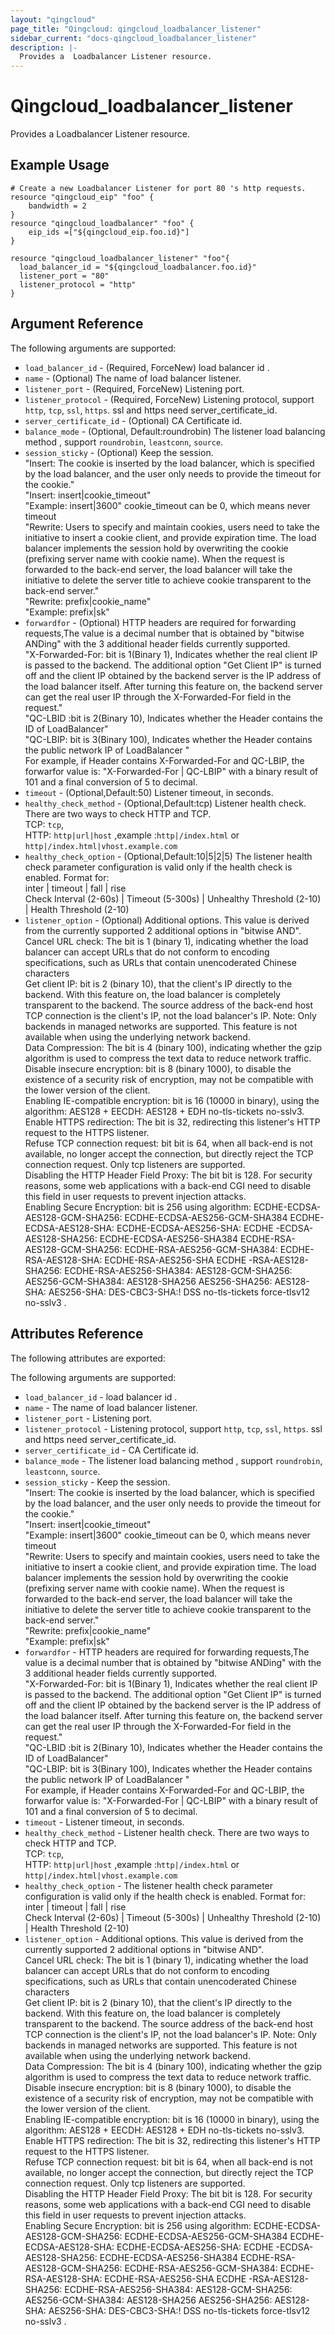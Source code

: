 ```yaml
---
layout: "qingcloud"
page_title: "Qingcloud: qingcloud_loadbalancer_listener"
sidebar_current: "docs-qingcloud_loadbalancer_listener"
description: |-
  Provides a  Loadbalancer Listener resource.
---
```


# Qingcloud\_loadbalancer\_listener

Provides a  Loadbalancer Listener resource.  

## Example Usage

```
# Create a new Loadbalancer Listener for port 80 's http requests.
resource "qingcloud_eip" "foo" {
    bandwidth = 2
}
resource "qingcloud_loadbalancer" "foo" {
	eip_ids =["${qingcloud_eip.foo.id}"]
}

resource "qingcloud_loadbalancer_listener" "foo"{
  load_balancer_id = "${qingcloud_loadbalancer.foo.id}"
  listener_port = "80"
  listener_protocol = "http"
}
```

## Argument Reference

The following arguments are supported:  

* `load_balancer_id` - (Required, ForceNew) load balancer id .  
* `name` - (Optional) The name of load balancer listener.  
* `listener_port` - (Required, ForceNew) Listening port.  
* `listener_protocol` - (Required, ForceNew) Listening protocol, support `http`, `tcp`, `ssl`, `https`. ssl and https need server_certificate_id.  
* `server_certificate_id` - (Optional) CA Certificate id.   
* `balance_mode` - (Optional, Default:roundrobin) The listener load balancing method , support `roundrobin`, `leastconn`, `source`.   
* `session_sticky` - (Optional) Keep the session.  
                               "Insert: The cookie is inserted by the load balancer, which is specified by the load balancer, and the user only needs to provide the timeout for the cookie."  
                               "Insert: insert|cookie_timeout"  
                               "Example: insert|3600" cookie_timeout can be 0, which means never timeout   
                               "Rewrite: Users to specify and maintain cookies, users need to take the initiative to insert a cookie client, and provide expiration time. The load balancer implements the session hold by overwriting the cookie (prefixing server name with cookie name). When the request is forwarded to the back-end server, the load balancer will take the initiative to delete the server title to achieve cookie transparent to the back-end server."  
                               "Rewrite: prefix|cookie_name"  
                               "Example: prefix|sk"  
* `forwardfor` - (Optional) HTTP headers are required for forwarding requests,The value is a decimal number that is obtained by "bitwise ANDing" with the 3 additional header fields currently supported.  
                            "X-Forwarded-For: bit is 1(Binary 1), Indicates whether the real client IP is passed to the backend. The additional option "Get Client IP" is turned off and the client IP obtained by the backend server is the IP address of the load balancer itself. After turning this feature on, the backend server can get the real user IP through the X-Forwarded-For field in the request."  
                            "QC-LBID :bit is 2(Binary 10), Indicates whether the Header contains the ID of LoadBalancer"   
                            "QC-LBIP: bit is 3(Binary 100), Indicates whether the Header contains the public network IP of LoadBalancer "  
                             For example, if Header contains X-Forwarded-For and QC-LBIP, the forwarfor value is:
                            "X-Forwarded-For | QC-LBIP" with a binary result of 101 and a final conversion of 5 to decimal.  
* `timeout` - (Optional,Default:50) Listener timeout, in seconds.  
* `healthy_check_method` - (Optional,Default:tcp) Listener health check. There are two ways to check HTTP and TCP.  
                                                  TCP: `tcp`,  
                                                  HTTP: `http|url|host` ,example :`http|/index.html` or `http|/index.html|vhost.example.com`  
* `healthy_check_option` - (Optional,Default:10|5|2|5) The listener health check parameter configuration is valid only if the health check is enabled. Format for:   
                                                        inter | timeout | fall | rise  
                                                        Check Interval (2-60s) | Timeout (5-300s) | Unhealthy Threshold (2-10) | Health Threshold (2-10)                                                  
* `listener_option` - (Optional) Additional options. This value is derived from the currently supported 2 additional options in "bitwise AND".  
                                 Cancel URL check: The bit is 1 (binary 1), indicating whether the load balancer can accept URLs that do not conform to encoding specifications, such as URLs that contain unencoderated Chinese characters  
                                 Get client IP: bit is 2 (binary 10), that the client's IP directly to the backend. With this feature on, the load balancer is completely transparent to the backend. The source address of the back-end host TCP connection is the client's IP, not the load balancer's IP. Note: Only backends in managed networks are supported. This feature is not available when using the underlying network backend.  
                                 Data Compression: The bit is 4 (binary 100), indicating whether the gzip algorithm is used to compress the text data to reduce network traffic.  
                                 Disable insecure encryption: bit is 8 (binary 1000), to disable the existence of a security risk of encryption, may not be compatible with the lower version of the client.  
                                 Enabling IE-compatible encryption: bit is 16 (10000 in binary), using the algorithm: AES128 + EECDH: AES128 + EDH no-tls-tickets no-sslv3.  
                                 Enable HTTPS redirection: The bit is 32, redirecting this listener's HTTP request to the HTTPS listener.  
                                 Refuse TCP connection request: bit bit is 64, when all back-end is not available, no longer accept the connection, but directly reject the TCP connection request. Only tcp listeners are supported.  
                                 Disabling the HTTP Header Field Proxy: The bit bit is 128. For security reasons, some web applications with a back-end CGI need to disable this field in user requests to prevent injection attacks.  
                                 Enabling Secure Encryption: bit is 256 using algorithm: ECDHE-ECDSA-AES128-GCM-SHA256: ECDHE-ECDSA-AES256-GCM-SHA384 ECDHE-ECDSA-AES128-SHA: ECDHE-ECDSA-AES256-SHA: ECDHE -ECDSA-AES128-SHA256: ECDHE-ECDSA-AES256-SHA384 ECDHE-RSA-AES128-GCM-SHA256: ECDHE-RSA-AES256-GCM-SHA384: ECDHE-RSA-AES128-SHA: ECDHE-RSA-AES256-SHA ECDHE -RSA-AES128-SHA256: ECDHE-RSA-AES256-SHA384: AES128-GCM-SHA256: AES256-GCM-SHA384: AES128-SHA256 AES256-SHA256: AES128-SHA: AES256-SHA: DES-CBC3-SHA:! DSS no-tls-tickets force-tlsv12 no-sslv3  .
                                 

## Attributes Reference

The following attributes are exported:

The following arguments are supported:  

* `load_balancer_id` - load balancer id .  
* `name` - The name of load balancer listener.  
* `listener_port` -  Listening port.  
* `listener_protocol` - Listening protocol, support `http`, `tcp`, `ssl`, `https`. ssl and https need server_certificate_id.  
* `server_certificate_id` - CA Certificate id.   
* `balance_mode` - The listener load balancing method , support `roundrobin`, `leastconn`, `source`.   
* `session_sticky` - Keep the session.  
                               "Insert: The cookie is inserted by the load balancer, which is specified by the load balancer, and the user only needs to provide the timeout for the cookie."  
                               "Insert: insert|cookie_timeout"  
                               "Example: insert|3600" cookie_timeout can be 0, which means never timeout   
                               "Rewrite: Users to specify and maintain cookies, users need to take the initiative to insert a cookie client, and provide expiration time. The load balancer implements the session hold by overwriting the cookie (prefixing server name with cookie name). When the request is forwarded to the back-end server, the load balancer will take the initiative to delete the server title to achieve cookie transparent to the back-end server."  
                               "Rewrite: prefix|cookie_name"  
                               "Example: prefix|sk"  
* `forwardfor` - HTTP headers are required for forwarding requests,The value is a decimal number that is obtained by "bitwise ANDing" with the 3 additional header fields currently supported.  
                            "X-Forwarded-For: bit is 1(Binary 1), Indicates whether the real client IP is passed to the backend. The additional option "Get Client IP" is turned off and the client IP obtained by the backend server is the IP address of the load balancer itself. After turning this feature on, the backend server can get the real user IP through the X-Forwarded-For field in the request."  
                            "QC-LBID :bit is 2(Binary 10), Indicates whether the Header contains the ID of LoadBalancer"   
                            "QC-LBIP: bit is 3(Binary 100), Indicates whether the Header contains the public network IP of LoadBalancer "  
                             For example, if Header contains X-Forwarded-For and QC-LBIP, the forwarfor value is:
                            "X-Forwarded-For | QC-LBIP" with a binary result of 101 and a final conversion of 5 to decimal.  
* `timeout` - Listener timeout, in seconds.  
* `healthy_check_method` - Listener health check. There are two ways to check HTTP and TCP.  
                                                  TCP: `tcp`,  
                                                  HTTP: `http|url|host` ,example :`http|/index.html` or `http|/index.html|vhost.example.com`  
* `healthy_check_option` - The listener health check parameter configuration is valid only if the health check is enabled. Format for:   
                                                        inter | timeout | fall | rise  
                                                        Check Interval (2-60s) | Timeout (5-300s) | Unhealthy Threshold (2-10) | Health Threshold (2-10)                                                  
* `listener_option` - Additional options. This value is derived from the currently supported 2 additional options in "bitwise AND".  
                                 Cancel URL check: The bit is 1 (binary 1), indicating whether the load balancer can accept URLs that do not conform to encoding specifications, such as URLs that contain unencoderated Chinese characters  
                                 Get client IP: bit is 2 (binary 10), that the client's IP directly to the backend. With this feature on, the load balancer is completely transparent to the backend. The source address of the back-end host TCP connection is the client's IP, not the load balancer's IP. Note: Only backends in managed networks are supported. This feature is not available when using the underlying network backend.  
                                 Data Compression: The bit is 4 (binary 100), indicating whether the gzip algorithm is used to compress the text data to reduce network traffic.  
                                 Disable insecure encryption: bit is 8 (binary 1000), to disable the existence of a security risk of encryption, may not be compatible with the lower version of the client.  
                                 Enabling IE-compatible encryption: bit is 16 (10000 in binary), using the algorithm: AES128 + EECDH: AES128 + EDH no-tls-tickets no-sslv3.  
                                 Enable HTTPS redirection: The bit is 32, redirecting this listener's HTTP request to the HTTPS listener.  
                                 Refuse TCP connection request: bit bit is 64, when all back-end is not available, no longer accept the connection, but directly reject the TCP connection request. Only tcp listeners are supported.  
                                 Disabling the HTTP Header Field Proxy: The bit bit is 128. For security reasons, some web applications with a back-end CGI need to disable this field in user requests to prevent injection attacks.  
                                 Enabling Secure Encryption: bit is 256 using algorithm: ECDHE-ECDSA-AES128-GCM-SHA256: ECDHE-ECDSA-AES256-GCM-SHA384 ECDHE-ECDSA-AES128-SHA: ECDHE-ECDSA-AES256-SHA: ECDHE -ECDSA-AES128-SHA256: ECDHE-ECDSA-AES256-SHA384 ECDHE-RSA-AES128-GCM-SHA256: ECDHE-RSA-AES256-GCM-SHA384: ECDHE-RSA-AES128-SHA: ECDHE-RSA-AES256-SHA ECDHE -RSA-AES128-SHA256: ECDHE-RSA-AES256-SHA384: AES128-GCM-SHA256: AES256-GCM-SHA384: AES128-SHA256 AES256-SHA256: AES128-SHA: AES256-SHA: DES-CBC3-SHA:! DSS no-tls-tickets force-tlsv12 no-sslv3  .
                                 

